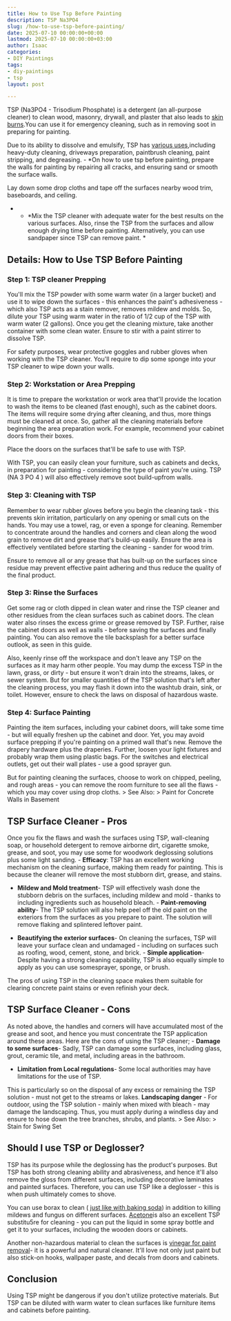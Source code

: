 ```yaml
---
title: How to Use Tsp Before Painting
description: TSP Na3PO4
slug: /how-to-use-tsp-before-painting/
date: 2025-07-10 00:00:00+00:00
lastmod: 2025-07-10 00:00:00+03:00
author: Isaac
categories:
- DIY Paintings
tags:
- diy-paintings
- tsp
layout: post

---
```

TSP (Na3PO4 - Trisodium Phosphate) is a detergent (an all-purpose cleaner) to clean wood, masonry, drywall, and plaster that also leads to [skin burns](http://greenhouse.ucdavis.edu/pest/fmsds/Trisodium%20phosphate.pdf).You can use it for emergency cleaning, such as in removing soot in preparing for painting.

Due to its ability to dissolve and emulsify, TSP has [various uses](https://en.wikipedia.org/wiki/Trisodium_phosphate),including heavy-duty cleaning, driveways preparation, paintbrush cleaning, paint stripping, and degreasing. - *On how to use tsp before painting, prepare the walls for painting by repairing all cracks, and ensuring sand or smooth the surface walls.

Lay down some drop cloths and tape off the surfaces nearby wood trim, baseboards, and ceiling.

* - *Mix the TSP cleaner with adequate water for the best results on the various surfaces. Also, rinse the TSP from the surfaces and allow enough drying time before painting. Alternatively, you can use sandpaper since TSP can remove paint. *

##  Details: How to Use TSP Before Painting

###  Step 1: TSP cleaner Prepping

You'll mix the TSP powder with some warm water (in a larger bucket) and use it to wipe down the surfaces - this enhances the paint's adhesiveness - which also TSP acts as a stain remover, removes mildew and molds. So, dilute your TSP using warm water in the ratio of 1/2 cup of the TSP with warm water (2 gallons). Once you get the cleaning mixture, take another container with some clean water. Ensure to stir with a paint stirrer to dissolve TSP.

For safety purposes, wear protective goggles and rubber gloves when working with the TSP cleaner. You'll require to dip some sponge into your TSP cleaner to wipe down your walls.

###  Step 2: Workstation or Area Prepping

It is time to prepare the workstation or work area that'll provide the location to wash the items to be cleaned (fast enough), such as the cabinet doors. The items will require some drying after cleaning, and thus, more things must be cleaned at once. So, gather all the cleaning materials before beginning the area preparation work. For example, recommend your cabinet doors from their boxes.

Place the doors on the surfaces that'll be safe to use with TSP.

With TSP, you can easily clean your furniture, such as cabinets and decks, in preparation for painting - considering the type of paint you're using. TSP (NA 3 PO 4 ) will also effectively remove soot build-upfrom walls.

###  Step 3: Cleaning with TSP

Remember to wear rubber gloves before you begin the cleaning task - this prevents skin irritation, particularly on any opening or small cuts on the hands. You may use a towel, rag, or even a sponge for cleaning. Remember to concentrate around the handles and corners and clean along the wood grain to remove dirt and grease that's build-up easily. Ensure the area is effectively ventilated before starting the cleaning - sander for wood trim.

Ensure to remove all or any grease that has built-up on the surfaces since residue may prevent effective paint adhering and thus reduce the quality of the final product.

###  Step 3: Rinse the Surfaces

Get some rag or cloth dipped in clean water and rinse the TSP cleaner and other residues from the clean surfaces such as cabinet doors. The clean water also rinses the excess grime or grease removed by TSP. Further, raise the cabinet doors as well as walls - before saving the surfaces and finally painting. You can also remove the tile backsplash for a better surface outlook, as seen in this guide.

Also, keenly rinse off the workspace and don't leave any TSP on the surfaces as it may harm other people. You may dump the excess TSP in the lawn, grass, or dirty - but ensure it won't drain into the streams, lakes, or sewer system. But for smaller quantities of the TSP solution that's left after the cleaning process, you may flash it down into the washtub drain, sink, or toilet. However, ensure to check the laws on disposal of hazardous waste.

###  Step 4: Surface Painting

Painting the item surfaces, including your cabinet doors, will take some time - but will equally freshen up the cabinet and door. Yet, you may avoid surface prepping if you're painting on a primed wall that's new. Remove the drapery hardware plus the draperies. Further, loosen your light fixtures and probably wrap them using plastic bags. For the switches and electrical outlets, get out their wall plates - use a good sprayer gun.

But for painting cleaning the surfaces, choose to work on chipped, peeling, and rough areas - you can remove the room furniture to see all the flaws - which you may cover using drop cloths. > See Also: > Paint for Concrete Walls in Basement

##  TSP Surface Cleaner - Pros

Once you fix the flaws and wash the surfaces using TSP, wall-cleaning soap, or household detergent to remove airborne dirt, cigarette smoke, grease, and soot, you may use some for woodwork deglossing solutions plus some light sanding. - **Efficacy**: TSP has an excellent working mechanism on the cleaning surface, making them ready for painting. This is because the cleaner will remove the most stubborn dirt, grease, and stains.

- **Mildew and Mold treatment**- TSP will effectively wash done the stubborn debris on the surfaces, including mildew and mold - thanks to including ingredients such as household bleach. - **Paint-removing ability**- The TSP solution will also help peel off the old paint on the exteriors from the surfaces as you prepare to paint. The solution will remove flaking and splintered leftover paint.

- **Beautifying the exterior surfaces**- On cleaning the surfaces, TSP will leave your surface clean and undamaged - including on surfaces such as roofing, wood, cement, stone, and brick. - **Simple application**- Despite having a strong cleaning capability, TSP is also equally simple to apply as you can use somesprayer, sponge, or brush.

The pros of using TSP in the cleaning space makes them suitable for clearing concrete paint stains or even refinish your deck.

##  TSP Surface Cleaner - Cons

As noted above, the handles and corners will have accumulated most of the grease and soot, and hence you must concentrate the TSP application around these areas. Here are the cons of using the TSP cleaner; - **Damage to some surfaces**- Sadly, TSP can damage some surfaces, including glass, grout, ceramic tile, and metal, including areas in the bathroom.

- **Limitation from Local regulations**- Some local authorities may have limitations for the use of TSP.

This is particularly so on the disposal of any excess or remaining the TSP solution - must not get to the streams or lakes. **Landscaping danger** - For outdoor, using the TSP solution - mainly when mixed with bleach - may damage the landscaping. Thus, you must apply during a windless day and ensure to hose down the tree branches, shrubs, and plants. > See Also: > Stain for Swing Set

##  Should I use TSP or Deglosser?

TSP has its purpose while the deglossing has the product's purposes. But TSP has both strong cleaning ability and abrasiveness, and hence it'll also remove the gloss from different surfaces, including decorative laminates and painted surfaces. Therefore, you can use TSP like a deglosser - this is when push ultimately comes to shove.

You can use borax to clean ( [just like with baking soda](https://pestpolicy.com/how-to-remove-paint-from-metal-with-baking-soda/)) in addition to killing mildews and fungus on different surfaces. [Acetone](https://pestpolicy.com/does-acetone-remove-paint/)is also an excellent TSP substitu5re for cleaning - you can put the liquid in some spray bottle and get it to your surfaces, including the wooden doors or cabinets.

Another non-hazardous material to clean the surfaces is [vinegar for paint removal](https://pestpolicy.com/does-vinegar-remove-paint/)- it is a powerful and natural cleaner. It'll love not only just paint but also stick-on hooks, wallpaper paste, and decals from doors and cabinets.

##  Conclusion

Using TSP might be dangerous if you don't utilize protective materials. But TSP can be diluted with warm water to clean surfaces like furniture items and cabinets before painting.
